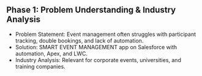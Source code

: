 ## Phase 1: Problem Understanding & Industry Analysis
- Problem Statement: Event management often struggles with participant tracking, double bookings, and lack of automation.  
- Solution: SMART EVENT MANAGEMENT app on Salesforce with automation, Apex, and LWC.  
- Industry Analysis: Relevant for corporate events, universities, and training companies.  
